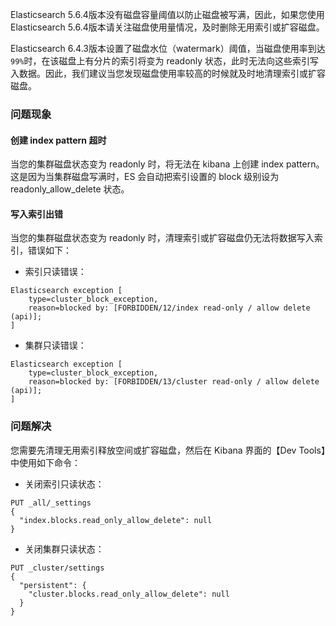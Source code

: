 Elasticsearch 5.6.4版本没有磁盘容量阈值以防止磁盘被写满，因此，如果您使用 Elasticsearch 5.6.4版本请关注磁盘使用量情况，及时删除无用索引或扩容磁盘。

Elasticsearch 6.4.3版本设置了磁盘水位（watermark）阈值，当磁盘使用率到达`99%`时，在该磁盘上有分片的索引将变为 readonly 状态，此时无法向这些索引写入数据。因此，我们建议当您发现磁盘使用率较高的时候就及时地清理索引或扩容磁盘。

### 问题现象

#### 创建 index pattern 超时

当您的集群磁盘状态变为 readonly 时，将无法在 kibana 上创建 index pattern。这是因为当集群磁盘写满时，ES 会自动把索引设置的 block 级别设为 readonly_allow_delete 状态。

#### 写入索引出错

当您的集群磁盘状态变为 readonly 时，清理索引或扩容磁盘仍无法将数据写入索引，错误如下：
* 索引只读错误：
```
Elasticsearch exception [
    type=cluster_block_exception, 
    reason=blocked by: [FORBIDDEN/12/index read-only / allow delete (api)];
]
```

* 集群只读错误：
```
Elasticsearch exception [
    type=cluster_block_exception, 
    reason=blocked by: [FORBIDDEN/13/cluster read-only / allow delete (api)];
]
```

### 问题解决

您需要先清理无用索引释放空间或扩容磁盘，然后在 Kibana 界面的【Dev Tools】中使用如下命令：
* 关闭索引只读状态：
```
PUT _all/_settings
{
  "index.blocks.read_only_allow_delete": null
}
```

* 关闭集群只读状态：
```
PUT _cluster/settings
{
  "persistent": {
    "cluster.blocks.read_only_allow_delete": null
  }
}
```
